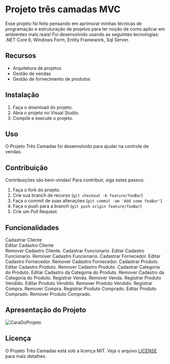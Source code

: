 # Projeto três camadas MVC

 Esse projeto foi feito pensando em aprimorar minhas técnicas de programação e estruturação de projetos para ter noção de como aplicar em ambientes mais reais!
 Foi desenvolvido usando as seguintes tecnologias: .NET Core 6, Windows Form, Entity Framework, Sql Server.

## Recursos

- Arquitetura de projetos
- Gestão de vendas
- Gestão de fornecimento de produtos

## Instalação

1. Faça o download do projeto.
2. Abra o projeto no Visual Studio.
3. Compile e execute o projeto.

## Uso

O Projeto Três Camadas foi desenvolvido para ajudar na controle de vendas.

## Contribuição

Contribuições são bem-vindas! Para contribuir, siga estes passos:

1. Faça o fork do projeto.
2. Crie sua branch de recurso (`git checkout -b feature/fooBar`)
3. Faça o commit de suas alterações (`git commit -am 'Add some fooBar'`)
4. Faça o push para a branch (`git push origin feature/fooBar`)
5. Crie um Pull Request.

## Funcionalidades

Cadastrar Cliente  
Editar Cadastro Cliente  
Remover Cadastro Cliente.
Cadastrar Funcionario.
Editar Cadastro Funcionario.
Remover Cadastro Funcionario.
Cadastrar Fornecedor.
Editar Cadastro Fornecedor.
Remover Cadastro Fornecedor.
Cadastrar Produto.
Editar Cadastro Produto.
Remover Cadastro Produto.
Cadastrar Categoria do Produto.
Editar Cadastro da Categoria do Produto.
Remover Cadastro da Categoria do Produto.
Registrar Venda.
Remover Venda.
Registrar Produto Vendido.
Editar Produto Vendido.
Remover Produto Vendido.
Registrar Compra.
Remover Compra.
Registrar Produto Comprado.
Editar Produto Comprado.
Remover Produto Comprado.

## Apresentação do Projeto

![CaraDoProjeto](https://user-images.githubusercontent.com/77033790/212201141-d0ee2a37-e10d-487a-9032-6d9a50846c54.PNG)

## Licença

O Projeto Três Camadas está sob a licença MIT. Veja o arquivo [LICENSE](LICENSE) para mais detalhes.






